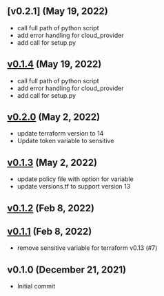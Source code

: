 <a name="v0.2.0"></a>
## [v0.2.1] (May 19, 2022)

- call full path of python script
- add error handling for cloud_provider
- add call for setup.py

<a name="v0.1.4"></a>
## [v0.1.4] (May 19, 2022)

- call full path of python script
- add error handling for cloud_provider
- add call for setup.py

<a name="v0.2.0"></a>
## [v0.2.0] (May 2, 2022)

- update terraform version to 14
- Update token variable to sensitive

<a name="v0.1.3"></a>
## [v0.1.3] (May 2, 2022)

- update policy file with option for variable
- update versions.tf to support version 13

<a name="v0.1.2"></a>
## [v0.1.2] (Feb 8, 2022)


<a name="v0.1.1"></a>
## [v0.1.1] (Feb 8, 2022)

- remove sensitive variable for terraform v0.13 (#7)


<a name="v0.1.0"></a>
## v0.1.0 (December 21, 2021)

- Initial commit


[v0.1.1]: https://github.com/spotinst/terraform-spotinst-aws-connect/compare/v0.1.0...v0.1.1
[v0.1.2]: https://github.com/spotinst/terraform-spotinst-aws-connect/compare/v0.1.1...v0.1.2
[v0.1.3]: https://github.com/spotinst/terraform-spotinst-aws-connect/compare/v0.1.2...v0.1.3
[v0.1.4]: https://github.com/spotinst/terraform-spotinst-aws-connect/compare/v0.1.3...v0.1.4
[v0.2.0]: https://github.com/spotinst/terraform-spotinst-aws-connect/compare/v0.1.3...v0.2.0